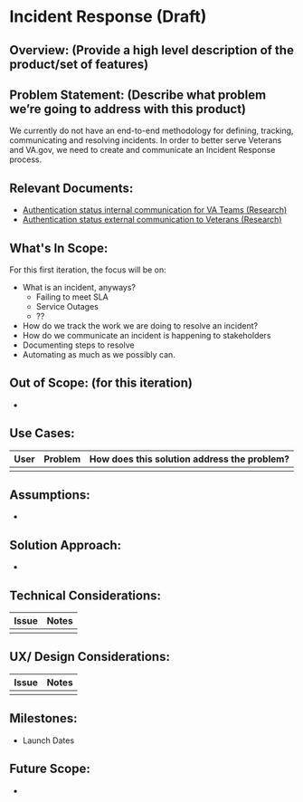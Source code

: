 # Incident Response (Draft)

## Overview: (Provide a high level description of the product/set of features)


## Problem Statement: (Describe what problem we’re going to address with this product)
We currently do not have an end-to-end methodology for defining, tracking, communicating and resolving incidents. In order to better serve Veterans and VA.gov, we need to create and communicate an Incident Response process.

## Relevant Documents:
- [Authentication status internal communication for VA Teams (Research)](https://docs.google.com/document/d/1-ZN_csS6uuT-c6DymBNe5up_LR4tX6_3ntUNjjn_jrE/edit#heading=h.5c3b2fdqm6qz)
- [Authentication status external communication to Veterans (Research)](https://docs.google.com/document/d/14ekf2-kyqAPJYdjK_CfHaiaV1HuJYJxM8r4tIyx_zqo/edit#heading=h.6nfp8v1e4nb1)
## What's In Scope: 
For this first iteration, the focus will be on:
* What is an incident, anyways?
  * Failing to meet SLA
  * Service Outages
  * ??
* How do we track the work we are doing to resolve an incident?
* How do we communicate an incident is happening to stakeholders
* Documenting steps to resolve
* Automating as much as we possibly can.
  
## Out of Scope: (for this iteration)
*

## Use Cases:
| User          | Problem       | How does this solution address the problem?  |
| ------------- |:-------------:| -----:|
| |   |   |

## Assumptions:
* 

## Solution Approach: 
* 
  
## Technical Considerations:
| Issue         | Notes         | 
| ------------- |:-------------:| 
| |               |

## UX/ Design Considerations:
| Issue         | Notes         | 
| ------------- |:-------------:| 
|  |               |




## Milestones:
* Launch Dates


## Future Scope:
* 
